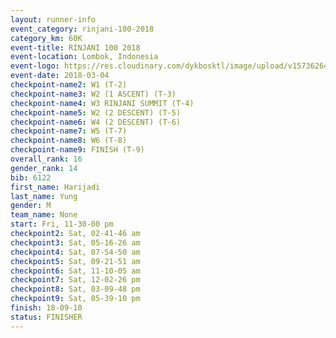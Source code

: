 ```yaml
---
layout: runner-info 
event_category: rinjani-100-2018 
category_km: 60K 
event-title: RINJANI 100 2018 
event-location: Lombok, Indonesia 
event-logo: https://res.cloudinary.com/dykbosktl/image/upload/v1573626435/Logo/Rinjani_eoufbh.png 
event-date: 2018-03-04 
checkpoint-name2: W1 (T-2) 
checkpoint-name3: W2 (1 ASCENT) (T-3) 
checkpoint-name4: W3 RINJANI SUMMIT (T-4) 
checkpoint-name5: W2 (2 DESCENT) (T-5) 
checkpoint-name6: W4 (2 DESCENT) (T-6) 
checkpoint-name7: W5 (T-7) 
checkpoint-name8: W6 (T-8) 
checkpoint-name9: FINISH (T-9) 
overall_rank: 16
gender_rank: 14
bib: 6122
first_name: Harijadi
last_name: Yung
gender: M
team_name: None
start: Fri, 11-30-00 pm
checkpoint2: Sat, 02-41-46 am
checkpoint3: Sat, 05-16-26 am
checkpoint4: Sat, 07-54-50 am
checkpoint5: Sat, 09-21-51 am
checkpoint6: Sat, 11-10-05 am
checkpoint7: Sat, 12-02-26 pm
checkpoint8: Sat, 03-09-48 pm
checkpoint9: Sat, 05-39-10 pm
finish: 18-09-10
status: FINISHER
---
```

